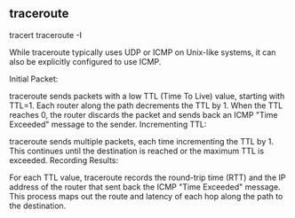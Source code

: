 ## traceroute

tracert <destination>
traceroute -I <destination>

While traceroute typically uses UDP or ICMP on Unix-like systems, it can also be explicitly configured to use ICMP.

Initial Packet:

traceroute sends packets with a low TTL (Time To Live) value, starting with TTL=1.
Each router along the path decrements the TTL by 1.
When the TTL reaches 0, the router discards the packet and sends back an ICMP "Time Exceeded" message to the sender.
Incrementing TTL:

traceroute sends multiple packets, each time incrementing the TTL by 1.
This continues until the destination is reached or the maximum TTL is exceeded.
Recording Results:

For each TTL value, traceroute records the round-trip time (RTT) and the IP address of the router that sent back the ICMP "Time Exceeded" message.
This process maps out the route and latency of each hop along the path to the destination.
